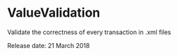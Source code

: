 # ValueValidation

Validate the correctness of every transaction in .xml files

Release date: 21 March 2018
